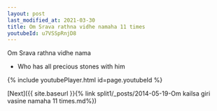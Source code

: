 ```yaml
---
layout: post
last_modified_at: 2021-03-30
title: Om Srava rathna vidhe namaha 11 times
youtubeId: u7VSSpRnjD8
---
```

 
 
Om Srava rathna vidhe nama 
 
 -  Who has all precious stones with him 
 
  
 
  
 
 
 
 
 
 


{% include youtubePlayer.html id=page.youtubeId %}
 
[Next]({{ site.baseurl }}{% link  split1/_posts/2014-05-19-Om kailsa giri vasine namaha 11 times.md%})
 
